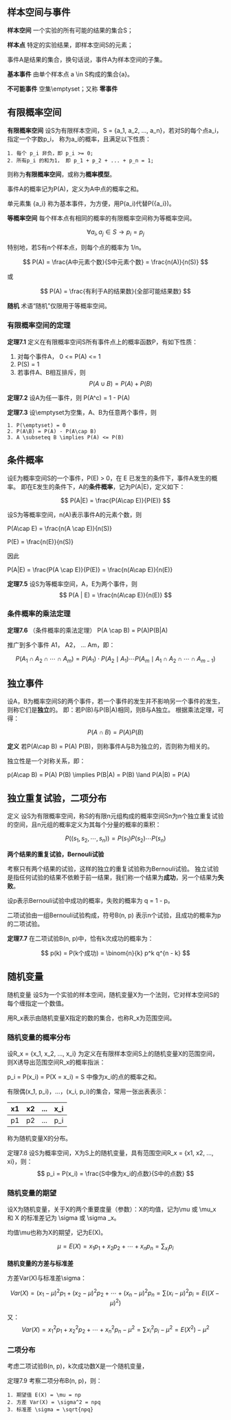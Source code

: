 ## 样本空间与事件

**样本空间** 一个实验的所有可能的结果的集合S；

**样本点** 特定的实验结果，即样本空间S的元素；

事件A是结果的集合，换句话说，事件A为样本空间的子集。

**基本事件** 由单个样本点 a \in S构成的集合{a}。

**不可能事件** 空集\emptyset；又称 **零事件**

## 有限概率空间

**有限概率空间** 设S为有限样本空间，S = {a_1, a_2, ..., a_n}，若对S的每个点a_i，指定一个字数p_i，
称为a_i的概率，且满足以下性质：

    1. 每个 p_i 非负，即 p_i >= 0;
    2. 所有p_i 的和为1， 即 p_1 + p_2 + ... + p_n = 1;

则称为**有限概率空间**，或称为**概率模型**。

事件A的概率记为P(A)，定义为A中点的概率之和。

单元素集 {a_i} 称为基本事件，为方便，用P(a_i)代替P({a_i})。

**等概率空间** 每个样本点有相同的概率的有限概率空间称为等概率空间。

$$
\forall a_i, a_j \in S \to p_i = p_j
$$

特别地，若S有n个样本点，则每个点的概率为 1/n。

$$
P(A) = \frac{A中元素个数}{S中元素个数} = \frac{n(A)}{n(S)}
$$

或

$$
P(A) = \frac{有利于A的结果数}{全部可能结果数}
$$

**随机** 术语“随机”仅限用于等概率空间。

### 有限概率空间的定理

**定理7.1** 定义在有限概率空间S所有事件点上的概率函数P，有如下性质：

  1. 对每个事件A， 0 <= P(A) <= 1
  2. P(S) = 1
  3. 若事件A、B相互排斥，则
     $$
     P(A\cup B) = P(A) + P(B)
     $$


**定理7.2** 设A为任一事件，则 P(A^c) = 1 - P(A)

**定理7.3** 设\emptyset为空集，A、B为任意两个事件，则

    1. P(\emptyset) = 0
    2. P(A\B) = P(A) - P(A\cap B)
    3. A \subseteq B \implies P(A) <= P(B)

## 条件概率

设E为概率空间S的一个事件，P(E) > 0，在 E 已发生的条件下，事件A发生的概率。
即在E发生的条件下，A的**条件概率**，记为P(A|E)，定义如下：

$$
P(A|E) = \frac{P(A\cap E)}{P(E)}
$$

设S为等概率空间，n(A)表示事件A的元素个数，则

P(A\cap E) = \frac{n(A \cap E)}{n(S)}

P(E) = \frac{n(E)}{n(S)}

因此

P(A|E) = \frac{P(A \cap E)}{P(E)} = \frac{n(A\cap E)}{n(E)}

**定理7.5** 设S为等概率空间，A，E为两个事件，则
$$
P(A | E) = \frac{n(A\cap E)}{n(E)}
$$

### 条件概率的乘法定理

**定理7.6** （条件概率的乘法定理） P(A \cap B) = P(A)P(B|A)

推广到多个事件 A1， A2， ... Am，即：

$$
P(A_1 \cap A_2 \cap \cdots \cap A_m)
= P(A_1) \cdot P(A_2 \mid A_1) \cdots P(A_m \mid A_1 \cap A_2 \cap \cdots \cap A_{m - 1})
$$

## 独立事件

设A，B为概率空间S的两个事件，若一个事件的发生并不影响另一个事件的发生，则称它们是**独立**的。
即：若P(B)与P(B|A)相同，则B与A独立。
根据乘法定理，可得：

$$
P(A\cap B) = P(A) P(B)
$$

**定义** 若P(A\cap B) = P(A) P(B)，则称事件A与B为独立的，否则称为相关的。

独立性是一个对称关系，即：

p(A\cap B) = P(A) P(B) \implies P(B|A) = P(B) \land P(A|B) = P(A)

## 独立重复试验，二项分布

定义 设S为有限概率空间，称S的有限n元组构成的概率空间Sn为n个独立重复试验的空间，且n元组的概率定义为其每个分量的概率的乘积：

$$
P((s_1, s_2, \cdots, s_n)) = P(s_1)P(s_2)\cdots P(s_n)
$$

**两个结果的重复试验，Bernouli试验**

考察只有两个结果的试验，这样的独立的重复试验称为Bernouli试验。
独立试验是指任何试验的结果不依赖于前一结果，我们称一个结果为**成功**，另一个结果为**失败**。

设p表示Bernouli试验中成功的概率，失败的概率为 q = 1 - p。

二项试验由一组Bernouli试验构成，符号B(n, p) 表示n个试验，且成功的概率为p的二项试验。

**定理7.7** 在二项试验B(n, p)中，恰有k次成功的概率为：

$$
p(k) = P(k个成功) = \binom{n}{k} p^k q^{n - k}
$$

## 随机变量

随机变量 设S为一个实验的样本空间，随机变量X为一个法则，它对样本空间S的每个缠指定一个数值。

用R_x表示由随机变量X指定的数的集合，也称R_x为范围空间。

### 随机变量的概率分布

设R_x = {x_1, x_2, ..., x_i} 为定义在有限样本空间S上的随机变量X的范围空间，则X诱导出范围空间R_x的概率指派：

p_i = P(x_i) = P(X = x_i) = S 中像为x_i的点的概率之和。

有限偶(x_1, p_i)，...，(x_i, p_i)的集合，常用一张出表表示：

| x1   | x2   | ...  | x_i  |
| ---- | ---- | ---- | ---- |
| p1   | p2   | ...  | p_i  |

称为随机变量X的分布。

定理7.8 设S为概率空间，X为S上的随机变量，具有范围空间R_x = {x1, x2, ..., xi}，则：
$$
p_i = P(x_i) = \frac{S中像为x_i的点数}{S中的点数}
$$

### 随机变量的期望

设X为随机变量，关于X的两个重要度量（参数）：X的均值，记为\mu 或 \mu_x 和 X 的标准差记为 \sigma 或 \sigma _x。

均值\mu也称为X的期望，记为E(X)。

$$
\mu = E(X) = x_1 p_1 + x_2 p_2 + \cdots + x_n p_n = \sum_{x_i}{p_i}
$$

**随机变量的方差与标准差**

方差Var(X)与标准差\sigma：

$$
Var(X) = (x_1 - \mu)^2 p_1 + (x_2 - \mu)^2 p_2 + \cdots + (x_n - \mu)^2 p_n = \sum (x_i - \mu)^2 p_i
= E((X-\mu)^2)
$$

又：
$$
Var(X) = x_1^2 p_1 + x_2^2 p_2 + \cdots + x_n^2 p_n - \mu^2 = \sum x_i^2 p_i - \mu^2 = E(X^2) - \mu^2
$$

### 二项分布

考虑二项试验B(n, p)，k次成功数X是一个随机变量，

定理7.9 考察二项分布B(n, p)，则：

    1. 期望值 E(X) = \mu = np
    2. 方差 Var(X) = \sigma^2 = npq
    3. 标准差 \sigma = \sqrt{npq}
